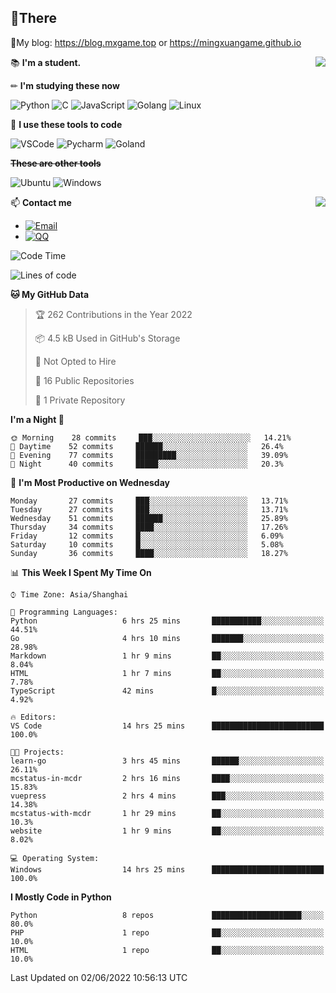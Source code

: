 
## **👏There**

📰My blog: https://blog.mxgame.top or https://mingxuangame.github.io

<img align="right" src="https://github-readme-stats.vercel.app/api/top-langs/?username=MingxuanGame"/>


📚 **I'm a student.**

✏ **I'm studying these now**

![Python](https://img.shields.io/badge/-Python-blue?style=flat-square&logo=Python&logoColor=fff)
![C](https://img.shields.io/badge/-C-585858?style=flat-square&logo=C&logoColor=fff)
![JavaScript](https://img.shields.io/badge/-JavaScript-ffca18?style=flat-square&logo=JavaScript&logoColor=fff)
![Golang](https://img.shields.io/badge/-Go-007d9c?style=flat-square&logo=Go&logoColor=fff)
![Linux](https://img.shields.io/badge/-Linux-black?style=flat-square&logo=Linux&logoColor=fff)

🔨 **I use these tools to code**

![VSCode](https://img.shields.io/badge/-VSCode-blue?style=flat-square&logo=visualstudiocode&logoColor=fff)
![Pycharm](https://img.shields.io/badge/-Pycharm-green?style=flat-square&logo=pycharm&logoColor=fff)
![Goland](https://img.shields.io/badge/-Goland-purple?style=flat-square&logo=goland&logoColor=fff)

 **~~These are other tools~~**

![Ubuntu](https://img.shields.io/badge/-Ubuntu-orange?style=flat-square&logo=Ubuntu&logoColor=fff)
![Windows](https://img.shields.io/badge/-Windows-blue?style=flat-square&logo=Windows&logoColor=fff)

<img align="right" src="https://github-readme-stats.vercel.app/api?username=MingxuanGame" />


📫 **Contact me**

* [![Email](https://img.shields.io/badge/Email-MingxuanGame@outlook.com-1?style=social&logoColor=fff)](mailto:MingxuanGame@outlook.com)
* [![QQ](https://img.shields.io/badge/QQ-1060148379-1?style=social&logoColor=fff)](tencent://AddContact/?fromId=45&fromSubId=1&subcmd=all&uin=1060148379&website=www.oicqzone.com)

<!--START_SECTION:waka-->
![Code Time](http://img.shields.io/badge/Code%20Time-20%20hrs%2025%20mins-blue)

![Lines of code](https://img.shields.io/badge/From%20Hello%20World%20I%27ve%20Written-27%20Thousand%20lines%20of%20code-blue)

**🐱 My GitHub Data** 

> 🏆 262 Contributions in the Year 2022
 > 
> 📦 4.5 kB Used in GitHub's Storage 
 > 
> 🚫 Not Opted to Hire
 > 
> 📜 16 Public Repositories 
 > 
> 🔑 1 Private Repository 
 > 
**I'm a Night 🦉** 

```text
🌞 Morning    28 commits     ███░░░░░░░░░░░░░░░░░░░░░░   14.21% 
🌆 Daytime    52 commits     ██████░░░░░░░░░░░░░░░░░░░   26.4% 
🌃 Evening    77 commits     █████████░░░░░░░░░░░░░░░░   39.09% 
🌙 Night      40 commits     █████░░░░░░░░░░░░░░░░░░░░   20.3%

```
📅 **I'm Most Productive on Wednesday** 

```text
Monday       27 commits     ███░░░░░░░░░░░░░░░░░░░░░░   13.71% 
Tuesday      27 commits     ███░░░░░░░░░░░░░░░░░░░░░░   13.71% 
Wednesday    51 commits     ██████░░░░░░░░░░░░░░░░░░░   25.89% 
Thursday     34 commits     ████░░░░░░░░░░░░░░░░░░░░░   17.26% 
Friday       12 commits     █░░░░░░░░░░░░░░░░░░░░░░░░   6.09% 
Saturday     10 commits     █░░░░░░░░░░░░░░░░░░░░░░░░   5.08% 
Sunday       36 commits     ████░░░░░░░░░░░░░░░░░░░░░   18.27%

```


📊 **This Week I Spent My Time On** 

```text
⌚︎ Time Zone: Asia/Shanghai

💬 Programming Languages: 
Python                   6 hrs 25 mins       ███████████░░░░░░░░░░░░░░   44.51% 
Go                       4 hrs 10 mins       ███████░░░░░░░░░░░░░░░░░░   28.98% 
Markdown                 1 hr 9 mins         ██░░░░░░░░░░░░░░░░░░░░░░░   8.04% 
HTML                     1 hr 7 mins         ██░░░░░░░░░░░░░░░░░░░░░░░   7.78% 
TypeScript               42 mins             █░░░░░░░░░░░░░░░░░░░░░░░░   4.92%

🔥 Editors: 
VS Code                  14 hrs 25 mins      █████████████████████████   100.0%

🐱‍💻 Projects: 
learn-go                 3 hrs 45 mins       ██████░░░░░░░░░░░░░░░░░░░   26.11% 
mcstatus-in-mcdr         2 hrs 16 mins       ████░░░░░░░░░░░░░░░░░░░░░   15.83% 
vuepress                 2 hrs 4 mins        ███░░░░░░░░░░░░░░░░░░░░░░   14.38% 
mcstatus-with-mcdr       1 hr 29 mins        ██░░░░░░░░░░░░░░░░░░░░░░░   10.3% 
website                  1 hr 9 mins         ██░░░░░░░░░░░░░░░░░░░░░░░   8.02%

💻 Operating System: 
Windows                  14 hrs 25 mins      █████████████████████████   100.0%

```

**I Mostly Code in Python** 

```text
Python                   8 repos             ████████████████████░░░░░   80.0% 
PHP                      1 repo              ██░░░░░░░░░░░░░░░░░░░░░░░   10.0% 
HTML                     1 repo              ██░░░░░░░░░░░░░░░░░░░░░░░   10.0%

```



 Last Updated on 02/06/2022 10:56:13 UTC
<!--END_SECTION:waka-->
